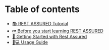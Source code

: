 # Table of contents

* [📚 REST ASSURED Tutorial](README.md)
* [⏮ Before you start learning REST ASSURED](<README (1).md>)
* [🚀 Getting Started with Rest Assured](getting-started-with-rest-assured.md)
* [👨💻 Usage Guide](usage-guide.md)
